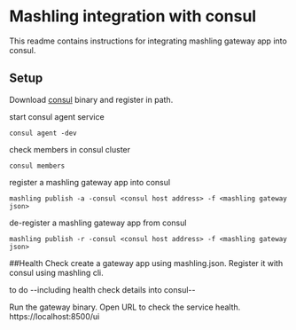 # Mashling integration with consul

This readme contains instructions for integrating mashling gateway app into consul.

## Setup
Download [consul](https://www.consul.io/downloads.html) binary and register in path.

start consul agent service
```
consul agent -dev
```

check members in consul cluster
```
consul members
```

register a mashling gateway app into consul
```
mashling publish -a -consul <consul host address> -f <mashling gateway json>
```
de-register a mashling gateway app from consul
```
mashling publish -r -consul <consul host address> -f <mashling gateway json>
```

##Health Check
create a gateway app using mashling.json. Register it with consul using mashling cli.

to do --including health check details into consul--

Run the gateway binary. Open URL to check the service health.
https://localhost:8500/ui

